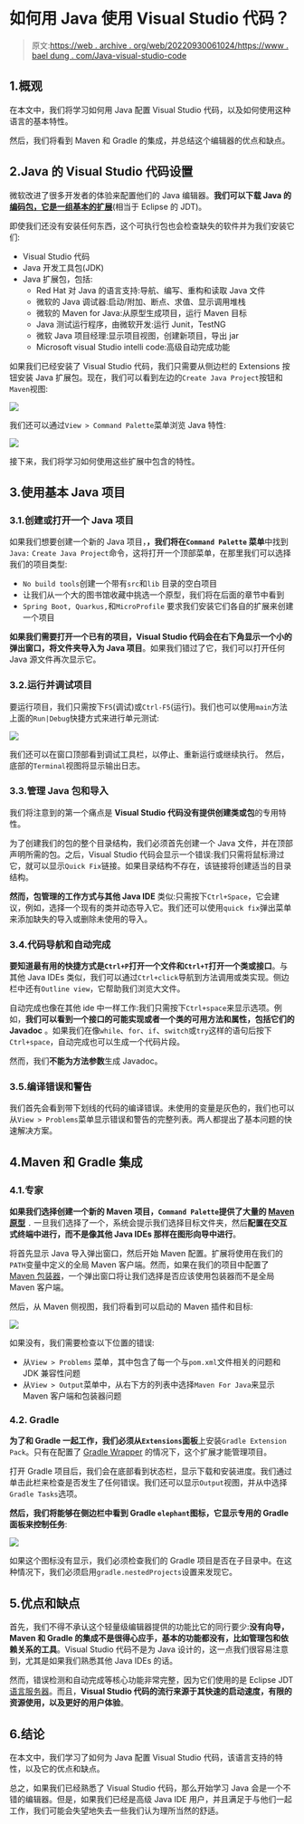 # 如何用 Java 使用 Visual Studio 代码？

> 原文:[https://web . archive . org/web/20220930061024/https://www . bael dung . com/Java-visual-studio-code](https://web.archive.org/web/20220930061024/https://www.baeldung.com/java-visual-studio-code)

## 1.概观

在本文中，我们将学习如何用 Java 配置 Visual Studio 代码，以及如何使用这种语言的基本特性。

然后，我们将看到 Maven 和 Gradle 的集成，并总结这个编辑器的优点和缺点。

## 2.Java 的 Visual Studio 代码设置

微软改进了很多开发者的体验来配置他们的 Java 编辑器。**我们可以下载 Java 的[编码包，它是一组基本的扩展](https://web.archive.org/web/20220628052234/https://code.visualstudio.com/docs/languages/java#_install-visual-studio-code-for-java)**(相当于 Eclipse 的 JDT)。

即使我们还没有安装任何东西，这个可执行包也会检查缺失的软件并为我们安装它们:

*   Visual Studio 代码
*   Java 开发工具包(JDK)
*   Java 扩展包，包括:
    *   Red Hat 对 Java 的语言支持:导航、编写、重构和读取 Java 文件
    *   微软的 Java 调试器:启动/附加、断点、求值、显示调用堆栈
    *   微软的 Maven for Java:从原型生成项目，运行 Maven 目标
    *   Java 测试运行程序，由微软开发:运行 Junit，TestNG
    *   微软 Java 项目经理:显示项目视图，创建新项目，导出 jar
    *   Microsoft visual Studio intelli code:高级自动完成功能

如果我们已经安装了 Visual Studio 代码，我们只需要从侧边栏的 Extensions 按钮安装 Java 扩展包。现在，我们可以看到左边的`Create Java Project`按钮和`Maven`视图:

[![](img/91ca2996fa2777cacb879d9450e27149.png)](/web/20220628052234/https://www.baeldung.com/wp-content/uploads/2021/02/1-vscode-overview.png)

我们还可以通过`View > Command Palette`菜单浏览 Java 特性:

[![](img/e3d10a620fc2810327ad1b310f67344b.png)](/web/20220628052234/https://www.baeldung.com/wp-content/uploads/2021/02/2-vscode-command-palette.png)

接下来，我们将学习如何使用这些扩展中包含的特性。

## 3.使用基本 Java 项目

### 3.1.创建或打开一个 Java 项目

如果我们想要创建一个新的 Java 项目，**，我们将在`Command Palette` 菜单**中找到 `Java:` `Create Java Project`命令，这将打开一个顶部菜单，在那里我们可以选择我们的项目类型:

*   `No build tools`创建一个带有`src`和`lib` 目录的空白项目
*   让我们从一个大的图书馆收藏中挑选一个原型，我们将在后面的章节中看到
*   `Spring Boot, Quarkus,`和`MicroProfile` 要求我们安装它们各自的扩展来创建一个项目

**如果我们需要打开一个已有的项目，Visual Studio 代码会在右下角显示一个小的弹出窗口，将文件夹导入为 Java 项目**。如果我们错过了它，我们可以打开任何 Java 源文件再次显示它。

### 3.2.运行并调试项目

要运行项目，我们只需按下`F5`(调试)或`Ctrl-F5`(运行)。我们也可以使用`main`方法上面的`Run|Debug`快捷方式来进行单元测试:

[![](img/36d3c10f63741c93a44558711bd0efbc.png)](/web/20220628052234/https://www.baeldung.com/wp-content/uploads/2021/02/3-vscode-run-debug-2.png)

我们还可以在窗口顶部看到调试工具栏，以停止、重新运行或继续执行。
然后，底部的`Terminal`视图将显示输出日志。

### 3.3.管理 Java 包和导入

我们将注意到的第一个痛点是 **Visual Studio 代码没有提供创建类或包**的专用特性。

为了创建我们的包的整个目录结构，我们必须首先创建一个 Java 文件，并在顶部声明所需的包。之后，Visual Studio 代码会显示一个错误:我们只需将鼠标滑过它，就可以显示`Quick Fix`链接。如果目录结构不存在，该链接将创建适当的目录结构。

**然而，包管理的工作方式与其他 Java IDE** 类似:只需按下`Ctrl+Space`，它会建议，例如，选择一个现有的类并动态导入它。我们还可以使用`quick fix`弹出菜单来添加缺失的导入或删除未使用的导入。

### 3.4.代码导航和自动完成

**要知道最有用的快捷方式是`Ctrl+P`打开一个文件和`Ctrl+T`打开一个类或接口**。与其他 Java IDEs 类似，我们可以通过`Ctrl+click`导航到方法调用或类实现。侧边栏中还有`Outline view`，它帮助我们浏览大文件。

自动完成也像在其他 ide 中一样工作:我们只需按下`Ctrl+space`来显示选项。例如，**我们可以看到一个接口的可能实现或者一个类的可用方法和属性，包括它们的 Javadoc** 。如果我们在像`while`、`for`、`if`、`switch`或`try`这样的语句后按下`Ctrl+space`，自动完成也可以生成一个代码片段。

然而，我们**不能为方法参数**生成 Javadoc。

### 3.5.编译错误和警告

我们首先会看到带下划线的代码的编译错误。未使用的变量是灰色的，我们也可以从`View > Problems`菜单显示错误和警告的完整列表。两人都提出了基本问题的快速解决方案。

## 4.Maven 和 Gradle 集成

### 4.1.专家

**如果我们选择创建一个新的 Maven 项目，`Command Palette`提供了大量的 [Maven 原型](/web/20220628052234/https://www.baeldung.com/maven-archetype)** `.` 一旦我们选择了一个，系统会提示我们选择目标文件夹，然后**配置在交互式终端中进行，而不是像其他 Java IDEs 那样在图形向导中进行**。

将首先显示 Java 导入弹出窗口，然后开始 Maven 配置。扩展将使用在我们的`PATH`变量中定义的全局 Maven 客户端。然而，如果在我们的项目中配置了 [Maven 包装器](/web/20220628052234/https://www.baeldung.com/maven-wrapper)，一个弹出窗口将让我们选择是否应该使用包装器而不是全局 Maven 客户端。

然后，从 Maven 侧视图，我们将看到可以启动的 Maven 插件和目标:

[![](img/908419a11a1e6877db78261e0023cdfb.png)](/web/20220628052234/https://www.baeldung.com/wp-content/uploads/2021/02/4-vscode-maven-view.png)

如果没有，我们需要检查以下位置的错误:

*   从`View > Problems` 菜单，其中包含了每一个与`pom.xml`文件相关的问题和 JDK 兼容性问题
*   从`View > Output`菜单中，从右下方的列表中选择`Maven For Java`来显示 Maven 客户端和包装器问题

### 4.2\. Gradle

**为了和 Gradle 一起工作，我们必须从`Extensions`面板**上安装`Gradle Extension Pack`。只有在配置了 [Gradle Wrapper](/web/20220628052234/https://www.baeldung.com/gradle-wrapper) 的情况下，这个扩展才能管理项目。

打开 Gradle 项目后，我们会在底部看到状态栏，显示下载和安装进度。我们通过单击此栏来检查是否发生了任何错误。我们还可以显示`Output`视图，并从中选择`Gradle Tasks`选项。

**然后，我们将能够在侧边栏中看到 Gradle `elephant`图标，它显示专用的 Gradle 面板来控制任务**:

[![](img/9180cba9d46738dec1cb5a9a15e9e3d7.png)](/web/20220628052234/https://www.baeldung.com/wp-content/uploads/2021/02/5-vscode-gradle-view.png)

如果这个图标没有显示，我们必须检查我们的 Gradle 项目是否在子目录中。在这种情况下，我们必须启用`gradle.nestedProjects`设置来发现它。

## 5.优点和缺点

首先，我们不得不承认这个轻量级编辑器提供的功能比它的同行要少:**没有向导，Maven 和 Gradle 的集成不是很得心应手，基本的功能都没有，比如管理包和依赖关系的工具**。Visual Studio 代码不是为 Java 设计的，这一点我们很容易注意到，尤其是如果我们熟悉其他 Java IDEs 的话。

然而，错误检测和自动完成等核心功能非常完整，因为它们使用的是 Eclipse JDT [语言服务器](https://web.archive.org/web/20220628052234/https://github.com/eclipse/eclipse.jdt.ls)。而且，**Visual Studio 代码的流行来源于其快速的启动速度，有限的资源使用，以及更好的用户体验**。

## 6.结论

在本文中，我们学习了如何为 Java 配置 Visual Studio 代码，该语言支持的特性，以及它的优点和缺点。

总之，如果我们已经熟悉了 Visual Studio 代码，那么开始学习 Java 会是一个不错的编辑器。但是，如果我们已经是高级 Java IDE 用户，并且满足于与他们一起工作，我们可能会失望地失去一些我们认为理所当然的舒适。